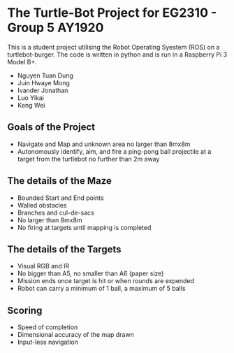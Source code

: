 # The Turtle-Bot Project for EG2310  - Group 5 AY1920
This is a student project utilising the Robot Operating Syestem (ROS) on a turtlebot-burger. The code is written in python and is run in a Raspberry Pi 3 Model B+.
- Nguyen Tuan Dung
- Juin Hwaye Mong
- Ivander Jonathan
- Luo Yikai
- Keng Wei

## Goals of the Project
- Navigate and Map and unknown area no larger than 8mx8m
- Autonomously identify, aim, and fire a ping-pong ball projectile at a target from
the turtlebot no further than 2m away

## The details of the Maze
- Bounded Start and End points
- Walled obstacles
- Branches and cul-de-sacs
- No larger than 8mx8m
- No firing at targets until mapping is completed

## The details of the Targets
- Visual RGB and IR
- No bigger than A5, no smaller than A6 (paper size)
- Mission ends once target is hit or when rounds are expended
- Robot can carry a minimum of 1 ball, a maximum of 5 balls

## Scoring
- Speed of completion
- Dimensional accuracy of the map drawn
- Input-less navigation
